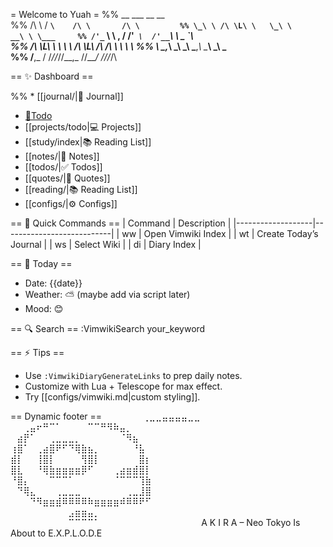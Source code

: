 = Welcome to Yuah =
      %% __     ___       __         __         
     %% /\ \   / __`\    /\ \       /\ \        
     %% \_\ \ /\ \L\ \   \_\ \     __\ \ \___    
     %% /'_` \\ \ ,  /   /'_` \  /'__`\ \  _ `\  
    %% /\ \L\ \\ \ \\ \ /\ \L\ \/\  __/\ \ \ \ \ 
    %% \ \___,_\\ \_\ \_\ \___,_\ \____\\ \_\ \_\
     %% \/__,_ / \/_/\/_/\/__,_ /\/____/ \/_/\/_/\

== ✨ Dashboard ==

%% * [[journal/|📓 Journal]]
* [📓Todo](todo)
* [[projects/todo|💻 Projects]]
* [[study/index|📚 Reading List]]
* [[notes/|🧠 Notes]]
* [[todos/|✅ Todos]]
* [[quotes/|📜 Quotes]]
* [[reading/|📚 Reading List]]
* [[configs/|⚙️ Configs]]

== 🔧 Quick Commands ==
| Command           | Description               |
|-------------------|---------------------------|
| <Leader>ww        | Open Vimwiki Index        |
| <Leader>wt        | Create Today’s Journal    |
| <Leader>ws        | Select Wiki               |
| <Leader>di        | Diary Index               |

== 📆 Today ==
- Date: {{date}}
- Weather: ⛅ (maybe add via script later)
- Mood: 😊

== 🔍 Search ==
:VimwikiSearch your_keyword

== ⚡ Tips ==
- Use `:VimwikiDiaryGenerateLinks` to prep daily notes.
- Customize with Lua + Telescope for max effect.
- Try [[configs/vimwiki.md|custom styling]].

== Dynamic footer ==
⠀⠀⠀⠀⠀⠀⢀⣀⣀⣤⣤⣤⣤⣀⣀⠀⠀⠀⠀⠀⠀⠀⠀⠀⠀⠀⠀⠀
⠀⠀⢀⣤⠖⠛⠉⠁⠀⠀⠀⠀⠉⠉⠛⠻⠷⣤⡀⠀⠀⠀⠀⠀⠀⠀⠀⠀
⠀⣴⡟⠁⠀⠀⢀⣀⣀⣀⡀⠀⠀⠀⠀⠀⠀⠈⠻⣦⠀⠀⠀⠀⠀⠀⠀⠀
⢰⣿⠁⠀⢀⣴⣿⠟⠋⠙⢿⣷⣦⡀⠀⠀⠀⠀⠀⠘⣧⠀⠀⠀⠀⠀⠀⠀
⣾⡇⠀⠀⢸⣿⡇⠀⠀⠀⠀⢻⣿⡇⠀⠀⠀⠀⠀⠀⣿⡆⠀⠀⠀⠀⠀⠀
⣿⣇⠀⠀⠘⢿⣷⣶⣶⣶⣶⡿⠋⠀⠀⠀⢀⣴⣶⣾⣿⡇⠀⠀⠀⠀⠀⠀
⠘⣿⡄⠀⠀⠀⠉⠉⠉⠁⠀⠀⠀⠀⠀⠀⠈⠉⠉⠉⢹⣷⠀⠀⠀⠀⠀⠀
⠀⠙⢿⣄⠀⠀⠀⢀⣀⣀⣀⠀⠀⠀⠀⠀⠀⠀⢀⣀⣸⣿⠀⠀⠀⠀⠀⠀
⠀⠀⠀⠙⠻⣶⣶⣾⠿⠿⠿⠿⠷⣶⣶⣶⣶⠾⠿⠿⠟⠋⠀⠀⠀⠀⠀⠀
⠀⠀⠀⠀⠀⠀⠀⠀⠀⣠⣶⣶⣤⡀⠀⠀⠀⠀⠀⠀⠀⠀⠀⠀⠀⠀⠀⠀
⠀⠀⠀⠀⠀⠀⠀⠀⠀⠉⠉⠉⠉⠁⠀⠀⠀⠀⠀⠀⠀⠀⠀⠀⠀⠀⠀⠀
⠀ A K I R A – Neo Tokyo Is About to E.X.P.L.O.D.E

